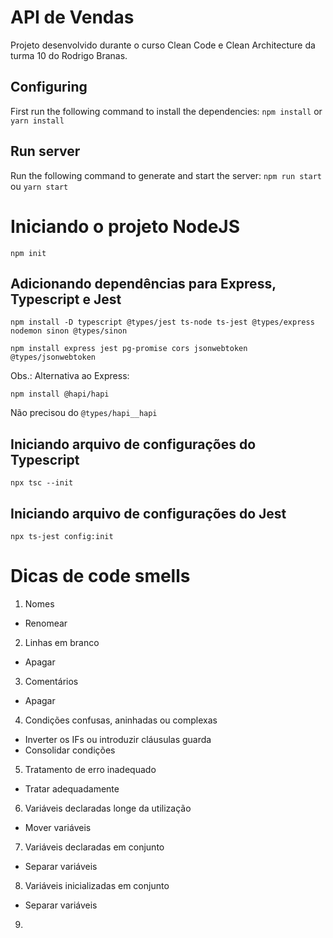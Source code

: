 # API de Vendas 

Projeto desenvolvido durante o curso Clean Code e Clean Architecture da turma 10 do Rodrigo Branas.

## Configuring

First run the following command to install the dependencies:
`npm install` or `yarn install`

## Run server

Run the following command to generate and start the server:
`npm run start` ou `yarn start`

# Iniciando o projeto NodeJS

`npm init`

## Adicionando dependências para Express, Typescript e Jest

`npm install -D typescript @types/jest ts-node ts-jest @types/express nodemon sinon @types/sinon`

`npm install express jest pg-promise cors jsonwebtoken @types/jsonwebtoken`

Obs.: Alternativa ao Express:

`npm install @hapi/hapi`

Não precisou do `@types/hapi__hapi`

## Iniciando arquivo de configurações do Typescript

`npx tsc --init`

## Iniciando arquivo de configurações do Jest

`npx ts-jest config:init`

# Dicas de code smells

1. Nomes
- Renomear

2. Linhas em branco
- Apagar

3. Comentários
- Apagar

4. Condições confusas, aninhadas ou complexas
- Inverter os IFs ou introduzir cláusulas guarda
- Consolidar condições

5. Tratamento de erro inadequado
- Tratar adequadamente

6. Variáveis declaradas longe da utilização
- Mover variáveis

7. Variáveis declaradas em conjunto
- Separar variáveis

8. Variáveis inicializadas em conjunto
- Separar variáveis

9. 